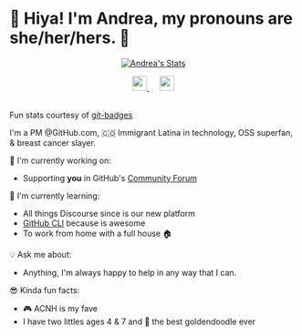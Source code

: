 # 👋 Hiya! I'm Andrea, my pronouns are she/her/hers. :girl:

<p align="center">
  <a href="https://github.com/andreagriffiths11" class="rich-diff-level-one">
    <img src="https://github-readme-stats.vercel.app/api?username=andreagriffiths11&title_color=333&text_color=777" alt="Andrea's Stats" >
  </a>
</p>

<p align="center">
  <a href="https://linkedin.com/in/andrealiliana">
    <img src="https://img.icons8.com/color/48/000000/linkedin-circled.png" width="26px"/>
  </a>
  &emsp;
  <a href="https://twitter.com/alacolombia">
    <img src="https://img.icons8.com/color/48/000000/twitter-circled.png" width="26px"/>
  </a>
  <br><br>
  
Fun stats courtesy of [git-badges](https://pufler.dev/git-badges) 

I'm a PM @GitHub.com, 🇨🇴 Immigrant Latina in technology, OSS superfan, & breast cancer slayer. 

🧰  I'm currently working on:
+ Supporting **you** in GitHub's [Community Forum](https://github.community/) 

🏣 I'm currently learning:
+ All things Discourse since is our new platform
+ [GitHub CLI](https://cli.github.com/) because is awesome
+ To work from home with a full house :house:

💡 Ask me about:
+ Anything, I'm always happy to help in any way that I can.

😎 Kinda fun facts:
+ 🎮 ACNH is my fave  
+ I have two littles ages 4 & 7 and 🐶 the best goldendoodle ever
